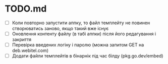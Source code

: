 # TODO.md

- [ ] Коли повторно запустити аппку, то файл темплейту не повинен створюватись заново, якщо такий вже існує
- [ ] Оновлення контенту файлу (в табі аппки) після його редагування і закриття 
- [ ] Перевірка введених логіну і паролю (можна запитом GET на deb.webitel.com)
- [ ] Додати файли темплейтів в бінарнік під час білду (pkg.go.dev/embed)